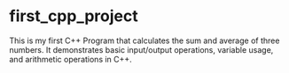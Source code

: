 # first_cpp_project
This is my first C++ Program that calculates the sum and average of three numbers. It demonstrates basic input/output operations, variable usage, and arithmetic operations in C++.
